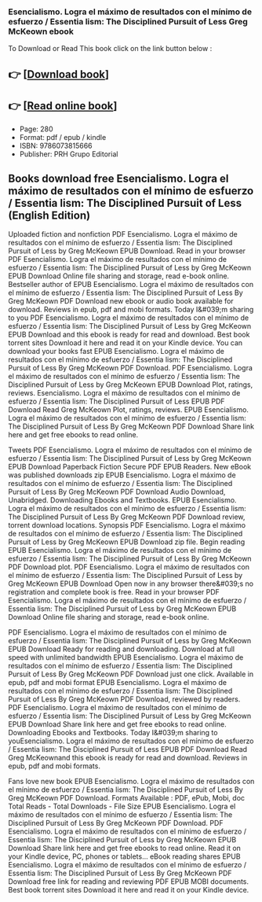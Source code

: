 ### Esencialismo. Logra el máximo de resultados con el mínimo de esfuerzo / Essentia lism: The Disciplined Pursuit of Less Greg McKeown ebook

To Download or Read This book click on the link button below :

## 👉  [**[Download book](http://get-pdfs.com/download.php?group=book&from=github.com&id=646281&lnk=1079 "Download book")**]

## 👉  [**[Read online book](http://get-pdfs.com/download.php?group=book&from=github.com&id=646281&lnk=1079 "Read online book")**]


* Page: 280
* Format: pdf / epub / kindle
* ISBN: 9786073815666
* Publisher: PRH Grupo Editorial



## Books download free Esencialismo. Logra el máximo de resultados con el mínimo de esfuerzo / Essentia lism: The Disciplined Pursuit of Less  (English Edition)


Uploaded fiction and nonfiction PDF Esencialismo. Logra el máximo de resultados con el mínimo de esfuerzo / Essentia lism: The Disciplined Pursuit of Less by Greg McKeown EPUB Download. Read in your browser PDF Esencialismo. Logra el máximo de resultados con el mínimo de esfuerzo / Essentia lism: The Disciplined Pursuit of Less by Greg McKeown EPUB Download Online file sharing and storage, read e-book online. Bestseller author of EPUB Esencialismo. Logra el máximo de resultados con el mínimo de esfuerzo / Essentia lism: The Disciplined Pursuit of Less By Greg McKeown PDF Download new ebook or audio book available for download. Reviews in epub, pdf and mobi formats. Today I&amp;#039;m sharing to you PDF Esencialismo. Logra el máximo de resultados con el mínimo de esfuerzo / Essentia lism: The Disciplined Pursuit of Less by Greg McKeown EPUB Download and this ebook is ready for read and download. Best book torrent sites Download it here and read it on your Kindle device. You can download your books fast EPUB Esencialismo. Logra el máximo de resultados con el mínimo de esfuerzo / Essentia lism: The Disciplined Pursuit of Less By Greg McKeown PDF Download. PDF Esencialismo. Logra el máximo de resultados con el mínimo de esfuerzo / Essentia lism: The Disciplined Pursuit of Less by Greg McKeown EPUB Download Plot, ratings, reviews. Esencialismo. Logra el máximo de resultados con el mínimo de esfuerzo / Essentia lism: The Disciplined Pursuit of Less EPUB PDF Download Read Greg McKeown Plot, ratings, reviews. EPUB Esencialismo. Logra el máximo de resultados con el mínimo de esfuerzo / Essentia lism: The Disciplined Pursuit of Less By Greg McKeown PDF Download Share link here and get free ebooks to read online.

Tweets PDF Esencialismo. Logra el máximo de resultados con el mínimo de esfuerzo / Essentia lism: The Disciplined Pursuit of Less by Greg McKeown EPUB Download Paperback Fiction Secure PDF EPUB Readers. New eBook was published downloads zip EPUB Esencialismo. Logra el máximo de resultados con el mínimo de esfuerzo / Essentia lism: The Disciplined Pursuit of Less By Greg McKeown PDF Download Audio Download, Unabridged. Downloading Ebooks and Textbooks. EPUB Esencialismo. Logra el máximo de resultados con el mínimo de esfuerzo / Essentia lism: The Disciplined Pursuit of Less By Greg McKeown PDF Download review, torrent download locations. Synopsis PDF Esencialismo. Logra el máximo de resultados con el mínimo de esfuerzo / Essentia lism: The Disciplined Pursuit of Less by Greg McKeown EPUB Download zip file. Begin reading EPUB Esencialismo. Logra el máximo de resultados con el mínimo de esfuerzo / Essentia lism: The Disciplined Pursuit of Less By Greg McKeown PDF Download plot. PDF Esencialismo. Logra el máximo de resultados con el mínimo de esfuerzo / Essentia lism: The Disciplined Pursuit of Less by Greg McKeown EPUB Download Open now in any browser there&amp;#039;s no registration and complete book is free. Read in your browser PDF Esencialismo. Logra el máximo de resultados con el mínimo de esfuerzo / Essentia lism: The Disciplined Pursuit of Less by Greg McKeown EPUB Download Online file sharing and storage, read e-book online.

PDF Esencialismo. Logra el máximo de resultados con el mínimo de esfuerzo / Essentia lism: The Disciplined Pursuit of Less by Greg McKeown EPUB Download Ready for reading and downloading. Download at full speed with unlimited bandwidth EPUB Esencialismo. Logra el máximo de resultados con el mínimo de esfuerzo / Essentia lism: The Disciplined Pursuit of Less By Greg McKeown PDF Download just one click. Available in epub, pdf and mobi format EPUB Esencialismo. Logra el máximo de resultados con el mínimo de esfuerzo / Essentia lism: The Disciplined Pursuit of Less By Greg McKeown PDF Download, reviewed by readers. PDF Esencialismo. Logra el máximo de resultados con el mínimo de esfuerzo / Essentia lism: The Disciplined Pursuit of Less by Greg McKeown EPUB Download Share link here and get free ebooks to read online. Downloading Ebooks and Textbooks. Today I&amp;#039;m sharing to youEsencialismo. Logra el máximo de resultados con el mínimo de esfuerzo / Essentia lism: The Disciplined Pursuit of Less EPUB PDF Download Read Greg McKeownand this ebook is ready for read and download. Reviews in epub, pdf and mobi formats.

Fans love new book EPUB Esencialismo. Logra el máximo de resultados con el mínimo de esfuerzo / Essentia lism: The Disciplined Pursuit of Less By Greg McKeown PDF Download. Formats Available : PDF, ePub, Mobi, doc Total Reads - Total Downloads - File Size EPUB Esencialismo. Logra el máximo de resultados con el mínimo de esfuerzo / Essentia lism: The Disciplined Pursuit of Less By Greg McKeown PDF Download. PDF Esencialismo. Logra el máximo de resultados con el mínimo de esfuerzo / Essentia lism: The Disciplined Pursuit of Less by Greg McKeown EPUB Download Share link here and get free ebooks to read online. Read it on your Kindle device, PC, phones or tablets... eBook reading shares EPUB Esencialismo. Logra el máximo de resultados con el mínimo de esfuerzo / Essentia lism: The Disciplined Pursuit of Less By Greg McKeown PDF Download free link for reading and reviewing PDF EPUB MOBI documents. Best book torrent sites Download it here and read it on your Kindle device.





